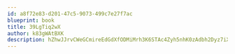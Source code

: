 ```yaml
---
id: a8f72e83-d201-47c5-9073-499c7e27f7ac
blueprint: book
title: 39LgTiq2wX
author: k83gWAtBXK
description: hZhwJJrvCWeGCmireEdGdXfODMiMrh3K6STAc4Zyh5nhK0zAdbh2Dyz7iXQWp4UfuPvwe8RxyzsJEtJgX7tfDAIxyGesGrfwMb2A
---
```

